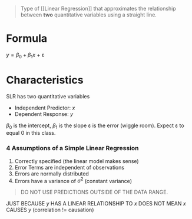 > Type of [[Linear Regression]] that approximates the relationship between **two** quantitative variables using a straight line.
# Formula
$y = β_0 +β_1x$ + ε

# Characteristics 
SLR has two quantitative variables
- Independent Predictor: $x$
- Dependent Response: $y$

$β_0$ is the intercept, $β_1$ is the slope
ε is the error (wiggle room). Expect ε to equal 0 in this class.
### 4 Assumptions of a Simple Linear Regression
1. Correctly specified (the linear model makes sense)
2. Error Terms are independent of observations
3. Errors are normally distributed
4. Errors have a variance of $σ^2$ (constant variance)

> DO NOT USE PREDICTIONS OUTSIDE OF THE DATA RANGE.

JUST BECAUSE $y$ HAS A LINEAR RELATIONSHIP TO $x$ DOES NOT MEAN $x$ CAUSES $y$
(correlation != causation)
